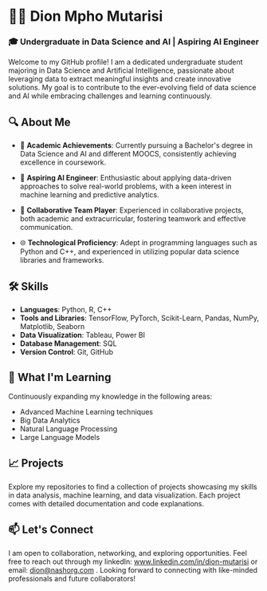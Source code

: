 
<!---
Mpho-search/Mpho-search is a ✨ special ✨ repository because its `README.md` (this file) appears on your GitHub profile.
You can click the Preview link to take a look at your changes.
--->
# 👩‍💻 Dion Mpho Mutarisi

### 🎓 Undergraduate in Data Science and AI | Aspiring AI Engineer

Welcome to my GitHub profile! I am a dedicated undergraduate student majoring in Data Science and Artificial Intelligence, passionate about leveraging data to extract meaningful insights and create innovative solutions. My goal is to contribute to the ever-evolving field of data science and AI while embracing challenges and learning continuously.

## 🔍 About Me

- 🌟 **Academic Achievements**: Currently pursuing a Bachelor's degree in Data Science and AI and different MOOCS, consistently achieving excellence in coursework.
  
- 🚀 **Aspiring AI Engineer**: Enthusiastic about applying data-driven approaches to solve real-world problems, with a keen interest in machine learning and predictive analytics.

- 🤝 **Collaborative Team Player**: Experienced in collaborative projects, both academic and extracurricular, fostering teamwork and effective communication.

- 🌐 **Technological Proficiency**: Adept in programming languages such as Python and C++, and experienced in utilizing popular data science libraries and frameworks.

## 🛠️ Skills

- **Languages**: Python, R, C++
- **Tools and Libraries**: TensorFlow, PyTorch, Scikit-Learn, Pandas, NumPy, Matplotlib, Seaborn
- **Data Visualization**: Tableau, Power BI
- **Database Management**: SQL
- **Version Control**: Git, GitHub

## 🌱 What I'm Learning

Continuously expanding my knowledge in the following areas:

- Advanced Machine Learning techniques
- Big Data Analytics
- Natural Language Processing
- Large Language Models

## 📈 Projects

Explore my repositories to find a collection of projects showcasing my skills in data analysis, machine learning, and data visualization. Each project comes with detailed documentation and code explanations.

## 📫 Let's Connect

I am open to collaboration, networking, and exploring opportunities. Feel free to reach out through my linkedIn: www.linkedin.com/in/dion-mutarisi  or email: dion@nashorg.com . Looking forward to connecting with like-minded professionals and future collaborators!


